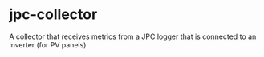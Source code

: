 # jpc-collector
A collector that receives metrics from a JPC logger that is connected to an inverter (for PV panels)
